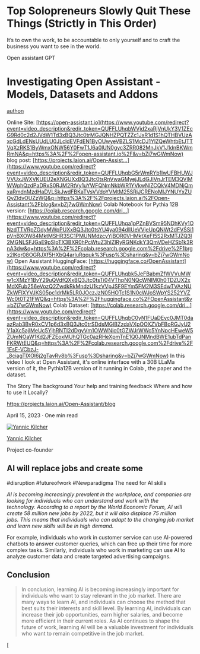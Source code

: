 
# Top Solopreneurs Slowly Quit These Things (Strictly in This Order)
It’s to own the work, to be accountable to only yourself and to craft the business you want to see in the world.




Open assistant GPT
# Investigating Open Assistant - Models, Datasets and Addons

[authon](https://www.youtube.com/@samwitteveenai)

Online Site: [https://open-assistant.io](https://www.youtube.com/redirect?event=video_description&redir_token=QUFFLUhqbWVjd2xaRjVnUkY3V1ZEcG9Rd0c2d2JVdW1Td3xBQ3Jtc0trMGJQNHZPQTZZc1JxR1d1S1hQTHBVUzAxcGdLdENsUUdLU0JLcldEVFdEN1ByOUwyeVBZLS1McDJ1YlZQeWhtbEtJTTVqXzRKS1ByWmxONW56Y0FwT1J6a0lUN0gyc3ZRR082MnJkV1J1dnBKWmRmNA&q=https%3A%2F%2Fopen-assistant.io%2F&v=bZj7wGWmNow) blog post: [https://projects.laion.ai/Open-Assist...](https://www.youtube.com/redirect?event=video_description&redir_token=QUFFLUhqbG5rWmRYb1lwUFBHUWJVVUxJWXVKUEU2eXNGUXxBQ3Jtc0tsRnVwaGMyejJLdGJlVnJrTEM3QVlMWWphQzdPaDRxS0RJM2RtVy1uYWFQNmNkbWR1YVkwNlZCQkV4MDNjQmxaRmdnMzdHaDVLSkJwdFBKaTVsVVdoYVMtM25SRjJCRENoMlJYNUYxZUQyZldvOUZzWQ&q=https%3A%2F%2Fprojects.laion.ai%2FOpen-Assistant%2Fblog&v=bZj7wGWmNow) Colab Notebook for Pythia 12B version: [https://colab.research.google.com/dri...](https://www.youtube.com/redirect?event=video_description&redir_token=QUFFLUhqa1pPZnBVSm95NDhKVy1ONzdTTVRpZGdyMWpPUXxBQ3Jtc0tsYU4ya094dllUeVVjeUpQNWt2dFVSSi1pVnBXOW84MktMSHR3SC1PMUNMdzcyYjBOR0VHMktXeFI5S2RxMTJZQ3l2MGNLSFJGaE9pSlpTX3BXR0hPcWtuZ3hlZlRyRGNKdkY3QmVDeHZSb1k3RnA3dw&q=https%3A%2F%2Fcolab.research.google.com%2Fdrive%2F1brgx2lKqr08OGRJXf5HXbQ4arIuRqquk%3Fusp%3Dsharing&v=bZj7wGWmNow) Open Assistant HuggingFace: [https://huggingface.co/OpenAssistant](https://www.youtube.com/redirect?event=video_description&redir_token=QUFFLUhqbk5JeFBabmZfWVVuMWw1cXMzY1BvY29uQVdfQXxBQ3Jtc0tsTi04VThpN0NQcWNlM0h0TDZUX2xMdXFub256eVozQ2ZwdkRkMndzU1kzVVpJSF9EYm5FM2M3SEdwTVAzNUZkWFlXYVJKS05pc1drMk5LR0JOczJzN05HOTc1S1N0cWJoSWpYS252YVZWc0t0T21FWQ&q=https%3A%2F%2Fhuggingface.co%2FOpenAssistant&v=bZj7wGWmNow) Colab Dataset: [https://colab.research.google.com/dri...](https://www.youtube.com/redirect?event=video_description&redir_token=QUFFLUhqbC0yN1FUaDEyc0JMT0daazRab3BvR0xCV1p6d3xBQ3Jtc0trSDdsMGlBZzdaVXpOOXZVbFBoRGJyU2Y1aXc5ajlMeUc5YjhRNTI2dDgyVm1OWWNlc0tGZWJrWWc5YnNpcHEweW5ZUmNOaW1Kd2JFZEoxMUhQTGc0azRHeXpmTnE1Q0JNMndBWE1ubTdPanFKRWtEUQ&q=https%3A%2F%2Fcolab.research.google.com%2Fdrive%2F1EsE-VCbzJ-_8ciagTIXOl6j2gTavRv8b%3Fusp%3Dsharing&v=bZj7wGWmNow) In this video I look at Open Assistant, it's online interface with a 30B LLaMa version of it, the Pythia12B version of it running in Colab , the paper and the dataset.

The Story
The background
Your help and training feedback
Where and how to use it
Locally?

https://projects.laion.ai/Open-Assistant/blog 




April 15, 2023 · One min read

[![Yannic Kilcher](https://www.ykilcher.com/_next/image?url=%2F_next%2Fstatic%2Fmedia%2Fheadshot.ff3a7ee3.webp&w=3840&q=75)](https://www.ykilcher.com/)

[Yannic Kilcher](https://www.ykilcher.com/)

Project co-founder


## AI will replace jobs and create some
#disruption  #futureofwork #Newparadigma 
The need for AI skills

_AI is becoming increasingly prevalent in the workplace, and companies are looking for individuals who can understand and work with the technology._ _According to a report by the World Economic Forum, AI will create 58 million new jobs by 2022, but it will also displace 75 million jobs._ _This means that individuals who can adapt to the changing job market and learn new skills will be in high demand._

For example, individuals who work in customer service can use AI-powered chatbots to answer customer queries, which can free up their time for more complex tasks. Similarly, individuals who work in marketing can use AI to analyze customer data and create targeted advertising campaigns.
## Conclusion

> In conclusion, learning AI is becoming increasingly important for individuals who want to stay relevant in the job market. There are many ways to learn AI, and individuals can choose the method that best suits their interests and skill level. By learning AI, individuals can increase their job opportunities, earn higher salaries, and become more efficient in their current roles. As AI continues to shape the future of work, learning AI will be a valuable investment for individuals who want to remain competitive in the job market.


[
